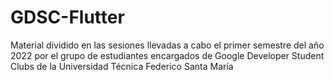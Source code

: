 # GDSC-Flutter
Material dividido en las sesiones llevadas a cabo el primer semestre del año 2022 por el grupo de estudiantes encargados de Google Developer Student Clubs de la Universidad Técnica Federico Santa María
